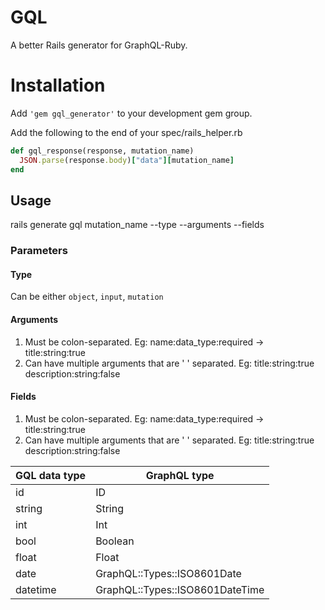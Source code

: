# GQL

A better Rails generator for GraphQL-Ruby.

# Installation

Add `'gem gql_generator'` to your development gem group.

Add the following to the end of your spec/rails_helper.rb

```ruby
def gql_response(response, mutation_name)
  JSON.parse(response.body)["data"][mutation_name]
end
```

## Usage

rails generate gql mutation_name --type --arguments --fields

### Parameters

#### Type

Can be either `object`, `input`, `mutation`

#### Arguments

1. Must be colon-separated. Eg: name:data_type:required -> title:string:true
2. Can have multiple arguments that are ' ' separated. Eg: title:string:true description:string:false

#### Fields

1. Must be colon-separated. Eg: name:data_type:required -> title:string:true
2. Can have multiple arguments that are ' ' separated. Eg: title:string:true description:string:false

| GQL data type | GraphQL type                    |
| ------------- | ------------------------------- |
| id            | ID                              |
| string        | String                          |
| int           | Int                             |
| bool          | Boolean                         |
| float         | Float                           |
| date          | GraphQL::Types::ISO8601Date     |
| datetime      | GraphQL::Types::ISO8601DateTime |
